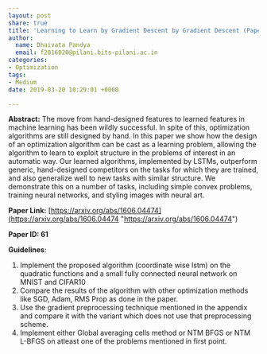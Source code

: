 ```yaml
---
layout: post
share: true
title: 'Learning to Learn by Gradient Descent by Gradient Descent (Paper ID: 61)'
author:
  name: Dhaivata Pandya
  email: f2016020@pilani.bits-pilani.ac.in
categories:
- Optimization
tags:
- Medium
date: 2019-03-20 10:29:01 +0000

---
```

**Abstract:** The move from hand-designed features to learned features in machine learning has been wildly successful. In spite of this, optimization algorithms are still designed by hand. In this paper we show how the design of an optimization algorithm can be cast as a learning problem, allowing the algorithm to learn to exploit structure in the problems of interest in an automatic way. Our learned algorithms, implemented by LSTMs, outperform generic, hand-designed competitors on the tasks for which they are trained, and also generalize well to new tasks with similar structure. We demonstrate this on a number of tasks, including simple convex problems, training neural networks, and styling images with neural art.

**Paper Link:** [https://arxiv.org/abs/1606.04474](https://arxiv.org/abs/1606.04474 "https://arxiv.org/abs/1606.04474")

**Paper ID: 61**

**Guidelines**:

1. Implement the proposed algorithm (coordinate wise lstm) on the quadratic functions and a small fully connected neural network on MNIST and CIFAR10
2. Compare the results of the algorithm with other optimization methods like SGD, Adam, RMS Prop as done in the paper.
3. Use the gradient preprocessing technique mentioned in the appendix and compare it with the variant which does not use that preprocessing scheme.
4. Implement either Global averaging cells method or NTM BFGS or NTM L-BFGS on atleast one of the problems mentioned in first point.
